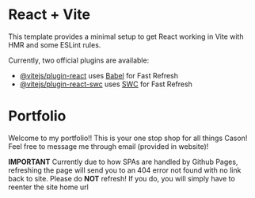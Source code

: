 # React + Vite

This template provides a minimal setup to get React working in Vite with HMR and some ESLint rules.

Currently, two official plugins are available:

- [@vitejs/plugin-react](https://github.com/vitejs/vite-plugin-react/blob/main/packages/plugin-react/README.md) uses [Babel](https://babeljs.io/) for Fast Refresh
- [@vitejs/plugin-react-swc](https://github.com/vitejs/vite-plugin-react-swc) uses [SWC](https://swc.rs/) for Fast Refresh


# Portfolio

Welcome to my portfolio!! This is your one stop shop for all things Cason! Feel free to message me through email (provided in website)!

**IMPORTANT**
Currently due to how SPAs are handled by Github Pages, refreshing the page will send you to an 404 error not found with no link back to site. Please do **NOT** refresh!
If you do, you will simply have to reenter the site home url
